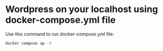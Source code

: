 # Wordpress on your localhost using docker-compose.yml file

Use this command to run docker-compose.yml file: 

```bash
docker compose up -d
```


